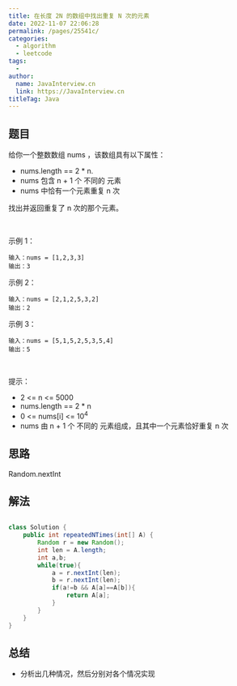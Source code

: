 ```yaml
---
title: 在长度 2N 的数组中找出重复 N 次的元素
date: 2022-11-07 22:06:28
permalink: /pages/25541c/
categories:
  - algorithm
  - leetcode
tags:
  - 
author: 
  name: JavaInterview.cn
  link: https://JavaInterview.cn
titleTag: Java
---
```


## 题目

给你一个整数数组 nums ，该数组具有以下属性：

- nums.length == 2 * n.
- nums 包含 n + 1 个 不同的 元素
- nums 中恰有一个元素重复 n 次

找出并返回重复了 n 次的那个元素。

 

示例 1：

    输入：nums = [1,2,3,3]
    输出：3
示例 2：

    输入：nums = [2,1,2,5,3,2]
    输出：2
示例 3：

    输入：nums = [5,1,5,2,5,3,5,4]
    输出：5
 

提示：

- 2 <= n <= 5000
- nums.length == 2 * n
- 0 <= nums[i] <= 10<sup>4</sup>
- nums 由 n + 1 个 不同的 元素组成，且其中一个元素恰好重复 n 次



## 思路

Random.nextInt

## 解法
```java

class Solution {
    public int repeatedNTimes(int[] A) {
        Random r = new Random();
        int len = A.length;
        int a,b;
        while(true){
            a = r.nextInt(len);
            b = r.nextInt(len);
            if(a!=b && A[a]==A[b]){
                return A[a];
            }
        }
    }
}
```

## 总结

- 分析出几种情况，然后分别对各个情况实现 
